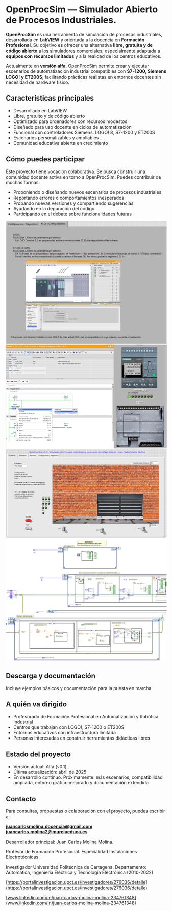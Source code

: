 # OpenProcSim — Simulador Abierto de Procesos Industriales. 

**OpenProcSim** es una herramienta de simulación de procesos industriales, desarrollada en **LabVIEW** y orientada a la docencia en **Formación Profesional**. Su objetivo es ofrecer una alternativa **libre, gratuita y de código abierto** a los simuladores comerciales, especialmente adaptada a **equipos con recursos limitados** y a la realidad de los centros educativos.

Actualmente en **versión alfa**, OpenProcSim permite crear y ejecutar escenarios de automatización industrial compatibles con **S7-1200, Siemens LOGO! y ET200S**, facilitando prácticas realistas en entornos docentes sin necesidad de hardware físico.

## Características principales

- Desarrollado en LabVIEW  
- Libre, gratuito y de código abierto  
- Optimizado para ordenadores con recursos modestos  
- Diseñado para uso docente en ciclos de automatización  
- Funcional con controladores Siemens: LOGO! 8, S7-1200 y ET200S  
- Escenarios personalizables y ampliables  
- Comunidad educativa abierta en crecimiento  

## Cómo puedes participar

Este proyecto tiene vocación colaborativa. Se busca construir una comunidad docente activa en torno a OpenProcSim. Puedes contribuir de muchas formas:

- Proponiendo o diseñando nuevos escenarios de procesos industriales  
- Reportando errores o comportamientos inesperados  
- Probando nuevas versiones y compartiendo sugerencias  
- Ayudando en la depuración del código  
- Participando en el debate sobre funcionalidades futuras  

![Vista de OpenProcSim](Screenshot_2.jpg)
![Vista de OpenProcSim](Screenshot_3.jpg)
![Vista de OpenProcSim](Screenshot_1.jpg)
![Vista de OpenProcSim](CapturaOpenProcSim.jpg)
![Vista de OpenProcSim](CapturaOpenProcSim2.jpg)


## Descarga y documentación

Incluye ejemplos básicos y documentación para la puesta en marcha.

## A quién va dirigido

- Profesorado de Formación Profesional en Automatización y Robótica Industrial  
- Centros que trabajan con LOGO!, S7-1200 o ET200S  
- Entornos educativos con infraestructura limitada  
- Personas interesadas en construir herramientas didácticas libres  

## Estado del proyecto

- Versión actual: Alfa (v0.1)  
- Última actualización: abril de 2025  
- En desarrollo continuo. Próximamente: más escenarios, compatibilidad ampliada, entorno gráfico mejorado y documentación extendida  

## Contacto

Para consultas, propuestas o colaboración con el proyecto, puedes escribir a:

**juancarlosmolina.docencia@gmail.com**
**juancarlos.molina2@murciaeduca.es**

Desarrollador principal: Juan Carlos Molina Molina. 

Profesor de Formación Profesional. Especialidad Instalaciones Electrotécnicas 

Investigador Universidad Politécnica de Cartagena. Departamento: Automática, Ingeniería Eléctrica y Tecnología Electrónica (2010-2022)

[https://portalinvestigacion.upct.es/investigadores/276036/detalle](https://portalinvestigacion.upct.es/investigadores/276036/detalle)

[www.linkedin.com/in/juan-carlos-molina-molina-234761348](www.linkedin.com/in/juan-carlos-molina-molina-234761348)

